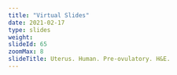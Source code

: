 ```yaml
---
title: "Virtual Slides"
date: 2021-02-17
type: slides
weight:
slideId: 65
zoomMax: 8
slideTitle: Uterus. Human. Pre-ovulatory. H&E.
---
```

